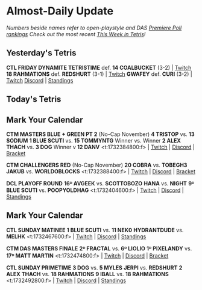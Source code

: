 # Almost-Daily Update
*Numbers beside names refer to open-playstyle and DAS [Premiere Poll rankings](https://docs.google.com/document/d/1Mmn24edltEMq6vdxZxhIAfyUS6F5SwlqIuQ6OmnVsi8/edit?tab=t.0)*
*Check out the most recent [This Week in Tetris](https://www.thisweekintetris.com/2024/11/this-week-in-tetris-october-7-28.html)!*
## Yesterday's Tetris
**CTL FRIDAY DYNAMITE**
**TETRISTIME** def. **14 COALBUCKET** (3-2) | [Twitch](https://www.twitch.tv/videos/2308709392?t=00h18m24s)
**18 RAHMATIONS** def. **REDSHURT** (3-1) | [Twitch](https://www.twitch.tv/videos/2308709392?t=01h22m35s)
**GWAFEY** def. **CURI** (3-2) | [Twitch](https://www.twitch.tv/videos/2308709392?t=02h11m38s)
[Discord](https://discord.com/invite/enhance) | [Standings](https://ctlscoreboard.herokuapp.com)

## Today's Tetris
## Mark Your Calendar
**CTM MASTERS BLUE + GREEN PT 2** (No-Cap November)
**4 TRISTOP** vs. **13 SODIUM**
**1 BLUE SCUTI** vs. **15 TOMMYNTG**
Winner vs. Winner
**2 ALEX THACH** vs. **3 DOG**
Winner v **12 DANV**
<t:1732384800:f> | [Twitch](https://twitch.tv/monthlytetris) | [Discord](https://go.ctm.gg/discord) | [Bracket](https://go.ctm.gg/event/ctm-november-2024/challengers-circuit/)

**CTM CHALLENGERS RED** (No-Cap November)
**20 COBRA** vs. **TOBEGH3**
**JAKUB** vs. **WORLDOBLOCKS**
<t:1732388400:f> | [Twitch](https://twitch.tv/monthlytetris2) | [Discord](https://go.ctm.gg/discord) | [Bracket](https://go.ctm.gg/event/ctm-november-2024/challengers-circuit/)

**DCL PLAYOFF ROUND**
**16ᴰ AVGEEK** vs. **SCOTTOBOZO**
**HANA** vs. **NIGHT**
**9ᴰ BLUE SCUTI** vs. **POOPYOLDHAG**
<t:1732404600:f> | [Twitch](https://twitch.tv/dastetris) | [Discord](https://discord.gg/WQ2pQXZa3X) | [Standings](https://docs.google.com/spreadsheets/d/1nEN0MAbueG36UDkpfUsPZEmAMuKif6IcLAmJ8iZhCe8/edit?gid=681352137#gid=681352137)

## Mark Your Calendar
**CTL SUNDAY MATINEE**
**1 BLUE SCUTI** vs. **11 NEK0**
**HYDRANTDUDE** vs. **MELHK**
<t:1732467600:f> | [Twitch](https://www.twitch.tv/classictetrisleague) | [Discord](https://discord.com/invite/enhance) | [Standings](https://ctlscoreboard.herokuapp.com)

**CTM DAS MASTERS FINALE**
**2ᴰ FRACTAL** vs. **6ᴰ LIOLIO**
**1ᴰ PIXELANDY** vs. **17ᴰ MATT MARTIN**
<t:1732474800:f> | [Twitch](https://www.twitch.tv/monthlytetris) | [Discord](https://go.ctm.gg/discord) | [Bracket](https://go.ctm.gg/event/ctm-das-masters-october-2024/das-masters/)

**CTL SUNDAY PRIMETIME**
**3 DOG** vs. **5 MYLES**
**JERPI** vs. **REDSHURT**
**2 ALEX THACH** vs. **18 RAHMATIONS**
**9 IBALL** vs. **18 RAHMATIONS**
<t:1732492800:f> | [Twitch](https://www.twitch.tv/classictetrisleague) | [Discord](https://discord.com/invite/enhance) | [Standings](https://ctlscoreboard.herokuapp.com)

